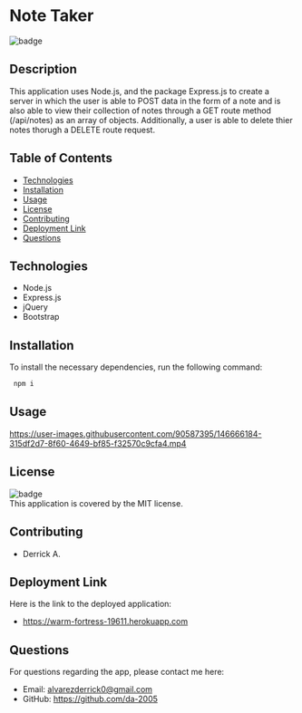 # Note Taker

  ![badge](https://img.shields.io/badge/license-MIT-brightgreen)<br />

  ## Description
  This application uses Node.js, and the package Express.js to create a server in which the user is able to POST data in the form of a note and is also able to view their collection of notes through a GET route method (/api/notes) as an array of objects. Additionally, a user is able to delete thier notes thorugh a DELETE route request.  
  
  ## Table of Contents
  * [Technologies](#Technologies)
  * [Installation](#Installation)
  * [Usage](#Usage)
  * [License](#License)
  * [Contributing](#Contributing)
  * [Deployment Link](#Deployment-Link)
  * [Questions](#Questions)

  ## Technologies
  * Node.js
  * Express.js
  * jQuery
  * Bootstrap
  
  ## Installation
  To install the necessary dependencies, run the following command:
  <br />
 ```md
  npm i
  ```
  
  ## Usage
  https://user-images.githubusercontent.com/90587395/146666184-315df2d7-8f60-4649-bf85-f32570c9cfa4.mp4
  
  ## License
  ![badge](https://img.shields.io/badge/license-MIT-brightgreen)
  <br />
  This application is covered by the MIT license.
  
  ## Contributing
  * Derrick A.
  
  ## Deployment Link
  Here is the link to the deployed application:
  * https://warm-fortress-19611.herokuapp.com
  
  ## Questions
  For questions regarding the app, please contact me here:
  <br />
  * Email: alvarezderrick0@gmail.com
  * GitHub: https://github.com/da-2005
  